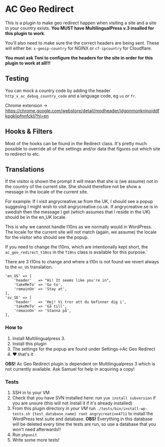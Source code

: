 # AC Geo Redirect

This is a plugin to make geo redirect happen when visiting a site and a site in your country exists. **You MUST have MultilingualPress v.3 insalled for this plugin to work**.

You'll also need to make sure the the correct headers are being sent. These will either be: `x-geoip-country` for NGINX or `cf-ipcountry` for Cloudflare.

**You must ask Toni to configure the headers for the site in order for this plugin to work at all!!!** 

## Testing

You can mock a country code by adding the header `http_x_ac_debug_country_code` and a language code, eg `us` or `fr`.

Chrome extension -> https://chrome.google.com/webstore/detail/modheader/idgpnmonknjnojddfkpgkljpfnnfcklj?hl=en

## Hooks & Filters

Most of the hooks can be found in the Redirect class. It's pretty much possible to override all of the settings and/or data that figures out which site to redirect to etc. 

## Translations

If the visitor is shown the prompt it will mean that she is (we assume) not in the country of the current site. She should therefore not be show a message in the locale of the current site.

For example: If I visit angrycreative.se from the UK, I should see a popup suggesing I might wish to visit angrycreative.co.uk. If angrycreative.se is in swedish then the message I get (which assumes that I reside in the UK) should be in the en_UK locale.

This is why we cannot handle t10ns as we normally would in WordPress. The locale for the current site will not match (again, we assume) the locale for the visitor who should see the popup.

If you need to change the t10ns, which are intentionally kept short, the `ac_geo_redirect_t10ns` in the `T10ns` class is available for this purpose.`

There are 3 t10ns to change and where a t10n is not found we revert always to the `en_US` translation.

```
'en_US' => [
	'header'   => "Hi! It seems like you're in",
	'takeMeTo' => 'Go to',
	'remainOn' => 'Stay at',
],
'sv_SE' => [
	'header'   => 'Hej! Vi tror att du befinner dig i',
	'takeMeTo' => 'Gå till',
	'remainOn' => 'Stanna på',
],
```

### How to

1. Install Multilingualpress 3.
2. Install this plugin
3. The settings for the popup are found under Settings->Ac Geo Redirect
4. :heart: that's it

**OBS!** Ac Geo Redirect plugin is dependent on Multilingualpress 3 which is not currently available. Ask Samuel for help in acquiring a copy! 

### Tests

1. SSH in to your VM
2. Check that you have SVN installed here: run `yum install subversion` if you are unsure (this will not install it if it's already installed)
3. From this plugin directory *in your VM* run `./tests/bin/install-wp-tests.sh {test_database_name} root angrycreative4711` to install the WordPress test suite and database. **OBS!** Everything in this database will be deleted every time the tests are run, so use a database that you won't need afterwards!!
4. Run `phpunit`
5. Write some more tests!
